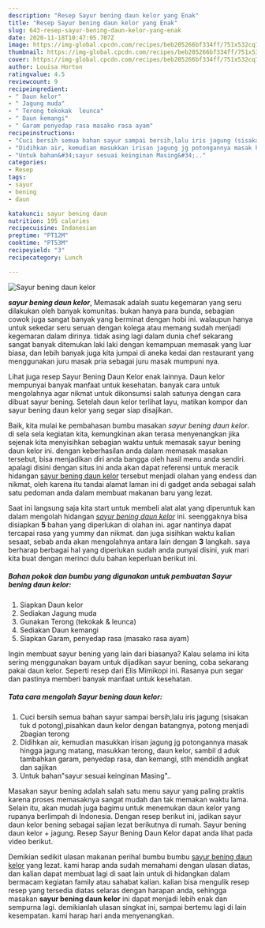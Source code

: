 ```yaml
---
description: "Resep Sayur bening daun kelor yang Enak"
title: "Resep Sayur bening daun kelor yang Enak"
slug: 643-resep-sayur-bening-daun-kelor-yang-enak
date: 2020-11-18T10:47:05.707Z
image: https://img-global.cpcdn.com/recipes/beb205266bf334ff/751x532cq70/sayur-bening-daun-kelor-foto-resep-utama.jpg
thumbnail: https://img-global.cpcdn.com/recipes/beb205266bf334ff/751x532cq70/sayur-bening-daun-kelor-foto-resep-utama.jpg
cover: https://img-global.cpcdn.com/recipes/beb205266bf334ff/751x532cq70/sayur-bening-daun-kelor-foto-resep-utama.jpg
author: Louisa Horton
ratingvalue: 4.5
reviewcount: 9
recipeingredient:
- " Daun kelor"
- " Jagung muda"
- " Terong tekokak  leunca"
- " Daun kemangi"
- " Garam penyedap rasa masako rasa ayam"
recipeinstructions:
- "Cuci bersih semua bahan sayur sampai bersih,lalu iris jagung (sisakan tuk d potong),pisahkan daun kelor dengan batangnya, potong menjadi 2bagian terong"
- "Didihkan air, kemudian masukkan irisan jagung jg potongannya masak hingga jagung matang, masukkan terong, daun kelor, sambil d aduk tambahkan garam, penyedap rasa, dan kemangi, stlh mendidih angkat dan sajikan"
- "Untuk bahan&#34;sayur sesuai keinginan Masing&#34;.."
categories:
- Resep
tags:
- sayur
- bening
- daun

katakunci: sayur bening daun 
nutrition: 195 calories
recipecuisine: Indonesian
preptime: "PT12M"
cooktime: "PT53M"
recipeyield: "3"
recipecategory: Lunch

---
```



![Sayur bening daun kelor](https://img-global.cpcdn.com/recipes/beb205266bf334ff/751x532cq70/sayur-bening-daun-kelor-foto-resep-utama.jpg)

<b><i>sayur bening daun kelor</i></b>, Memasak adalah suatu kegemaran yang seru dilakukan oleh banyak komunitas. bukan hanya para bunda, sebagian cowok juga sangat banyak yang berminat dengan hobi ini. walaupun hanya untuk sekedar seru seruan dengan kolega atau memang sudah menjadi kegemaran dalam dirinya. tidak asing lagi dalam dunia chef sekarang sangat banyak ditemukan laki laki dengan kemampuan memasak yang luar biasa, dan lebih banyak juga kita jumpai di aneka kedai dan restaurant yang menggunakan juru masak pria sebagai juru masak mumpuni nya.

Lihat juga resep Sayur Bening Daun Kelor enak lainnya. Daun kelor mempunyai banyak manfaat untuk kesehatan. banyak cara untuk mengolahnya agar nikmat untuk dikonsumsi salah satunya dengan cara dibuat sayur bening. Setelah daun kelor terlihat layu, matikan kompor dan sayur bening daun kelor yang segar siap disajikan.

Baik, kita mulai ke pembahasan bumbu masakan <i>sayur bening daun kelor</i>. di sela sela kegiatan kita, kemungkinan akan terasa menyenangkan jika sejenak kita menyisihkan sebagian waktu untuk memasak sayur bening daun kelor ini. dengan keberhasilan anda dalam memasak masakan tersebut, bisa menjadikan diri anda bangga oleh hasil menu anda sendiri. apalagi disini dengan situs ini anda akan dapat referensi untuk meracik hidangan <u>sayur bening daun kelor</u> tersebut menjadi olahan yang endess dan nikmat, oleh karena itu tandai alamat laman ini di gadget anda sebagai salah satu pedoman anda dalam membuat makanan baru yang lezat.


Saat ini langsung saja kita start untuk membeli alat alat yang diperuntuk kan dalam mengolah hidangan <u><i>sayur bening daun kelor</i></u> ini. seenggaknya bisa disiapkan <b>5</b> bahan yang diperlukan di olahan ini. agar nantinya dapat tercapai rasa yang yummy dan nikmat. dan juga sisihkan waktu kalian sesaat, sebab anda akan mengolahnya antara lain dengan <b>3</b> langkah. saya berharap berbagai hal yang diperlukan sudah anda punyai disini, yuk mari kita buat dengan merinci dulu bahan keperluan berikut ini.

<!--inarticleads1-->

##### Bahan pokok dan bumbu yang digunakan untuk pembuatan Sayur bening daun kelor:

1. Siapkan  Daun kelor
1. Sediakan  Jagung muda
1. Gunakan  Terong (tekokak &amp; leunca)
1. Sediakan  Daun kemangi
1. Siapkan  Garam, penyedap rasa (masako rasa ayam)


Ingin membuat sayur bening yang lain dari biasanya? Kalau selama ini kita sering menggunakan bayam untuk dijadikan sayur bening, coba sekarang pakai daun kelor. Seperti resep dari Elis Mimikopi ini. Rasanya pun segar dan pastinya memberi banyak manfaat untuk kesehatan. 

<!--inarticleads2-->

##### Tata cara mengolah Sayur bening daun kelor:

1. Cuci bersih semua bahan sayur sampai bersih,lalu iris jagung (sisakan tuk d potong),pisahkan daun kelor dengan batangnya, potong menjadi 2bagian terong
1. Didihkan air, kemudian masukkan irisan jagung jg potongannya masak hingga jagung matang, masukkan terong, daun kelor, sambil d aduk tambahkan garam, penyedap rasa, dan kemangi, stlh mendidih angkat dan sajikan
1. Untuk bahan&#34;sayur sesuai keinginan Masing&#34;..


Masakan sayur bening adalah salah satu menu sayur yang paling praktis karena proses memasaknya sangat mudah dan tak memakan waktu lama. Selain itu, akan mudah juga bagimu untuk menemukan daun kelor yang rupanya berlimpah di Indonesia. Dengan resep berikut ini, jadikan sayur daun kelor bening sebagai sajian lezat berikutnya di rumah. Sayur bening daun kelor + jagung. Resep Sayur Bening Daun Kelor dapat anda lihat pada video berikut. 

Demikian sedikit ulasan makanan perihal bumbu bumbu <u>sayur bening daun kelor</u> yang lezat. kami harap anda sudah memahami dengan ulasan diatas, dan kalian dapat membuat lagi di saat lain untuk di hidangkan dalam bermacam kegiatan family atau sahabat kalian. kalian bisa mengulik resep resep yang tersedia diatas selaras dengan harapan anda, sehingga masakan <b>sayur bening daun kelor</b> ini dapat menjadi lebih enak dan sempurna lagi. demikianlah ulasan singkat ini, sampai bertemu lagi di lain kesempatan. kami harap hari anda menyenangkan.
